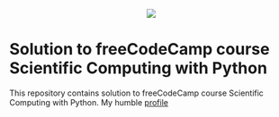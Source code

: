 
<p align="center"><a href="https://www.freecodecamp.org/learn"><img src="https://external-content.duckduckgo.com/iu/?u=https%3A%2F%2Fdesign-style-guide.freecodecamp.org%2Fdownloads%2Ffcc_primary_large.jpg&f=1&nofb=1&ipt=57c2817b5bc00ad97fea0cbde69475a7fbace74f5c2a2665fd82ad51497ca012&ipo=images" ></a></p>

# Solution to freeCodeCamp course Scientific Computing with Python
This repository contains solution to freeCodeCamp course Scientific Computing with Python. My humble [profile](https://www.freecodecamp.org/Druidae)
